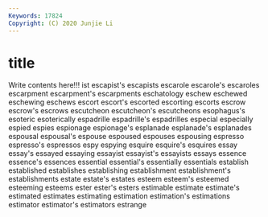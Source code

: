 ```yaml
---
Keywords: 17824
Copyright: (C) 2020 Junjie Li
---
```


# title

Write contents here!!!
ist 
escapist's 
escapists 
escarole
escarole's 
escaroles 
escarpment 
escarpment's 
escarpments 
eschatology 
eschew 
eschewed 
eschewing 
eschews
escort 
escort's 
escorted 
escorting 
escorts 
escrow 
escrow's 
escrows 
escutcheon 
escutcheon's
escutcheons 
esophagus's 
esoteric 
esoterically 
espadrille 
espadrille's 
espadrilles 
especial 
especially 
espied
espies 
espionage 
espionage's 
esplanade 
esplanade's 
esplanades 
espousal 
espousal's 
espouse 
espoused
espouses 
espousing 
espresso 
espresso's 
espressos 
espy 
espying 
esquire 
esquire's 
esquires
essay 
essay's 
essayed 
essaying 
essayist 
essayist's 
essayists 
essays 
essence 
essence's
essences 
essential 
essential's 
essentially 
essentials 
establish 
established 
establishes 
establishing 
establishment
establishment's 
establishments 
estate 
estate's 
estates 
esteem 
esteem's 
esteemed 
esteeming 
esteems
ester 
ester's 
esters 
estimable 
estimate 
estimate's 
estimated 
estimates 
estimating 
estimation
estimation's 
estimations 
estimator 
estimator's 
estimators 
estrange 
